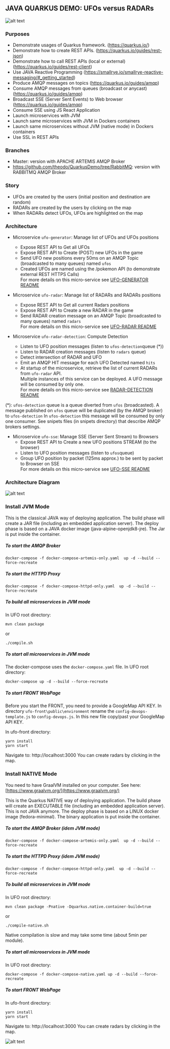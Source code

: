 
## JAVA QUARKUS DEMO: UFOs versus RADARs  
  
![alt text](./docs/quarkus.png "Quarkus Logo")

### Purposes  
- Demonstrate usages of Quarkus framework.  (https://quarkus.io/) 
- Demonstrate how to create REST APIs.  (https://quarkus.io/guides/rest-json)
- Demonstrate how to call REST APIs (local or external) (https://quarkus.io/guides/rest-client)
- Use JAVA Reactive Programming (https://smallrye.io/smallrye-reactive-messaging/#_getting_started)
- Produce AMQP messages on topics  (https://quarkus.io/guides/amqp)
- Consume AMQP messages from queues (broadcast or anycast) (https://quarkus.io/guides/amqp)  
- Broadcast SSE (Server Sent Events) to Web browser  (https://quarkus.io/guides/amqp)
- Consume SSE using JS React Application  
- Launch microservices with JVM  
- Launch same microservices with JVM in Dockers containers  
- Launch same microservices without JVM (native mode) in Dockers containers 
- Use SSL in REST APIs 
  
### Branches
- Master: version with APACHE ARTEMIS AMQP Broker
- https://github.com/theodo/QuarkusDemo/tree/RabbitMQ: version with RABBITMQ AMQP Broker  
  
### Story  
- UFOs are created by the users (initial position and destination are random)  
- RADARs are created by the users by clicking on the map  
- When RADARs detect UFOs, UFOs are highlighted on the map  
  
### Architecture  
- Microservice `ufo-generator`: Manage list of UFOs and UFOs positions  
  - Expose REST API to Get all UFOs  
  - Expose REST API to Create (POST) new UFOs in the game  
  - Send UFO new positions every 50ms on an AMQP Topic (broadcasted to many queues) named `ufos`  
  - Created UFOs are named using the /pokemon API (to demonstrate external REST HTTPS Calls)  
For more details on this micro-service see [UFO-GENERATOR README](./ufo-generator/README.md)
  
- Microservice `ufo-radar`: Manage list of RADARs and RADARs positions  
  - Expose REST API to Get all current Radars positions  
  - Expose REST API to Create a new RADAR in the game  
  - Send RADAR creation message on an AMQP Topic (broadcasted to many queues) named `radars`  
For more details on this micro-service see [UFO-RADAR README](./ufo-radar/README.md)

- Microservice `ufo-radar-detection`: Compute Detection  
  - Listen to UFO position messages (listen to `ufos-detection`queue (*))  
  - Listen to RADAR creation messages (listen to `radars` queue)  
  - Detect intersection of RADAR and UFO  
  - Emit an AMQP HIT message for each UFO Detected named `hits`  
  - At startup of the microservice, retrieve the list of current RADARs from `ufo-radar` API.  
Multiple instances of this service can be deployed. A UFO message will be consumed by only one.  
For more details on this micro-service see [RADAR-DETECTION README](./ufo-radar-detection/README.md)
    

(*): `ufos-detection` queue is a queue diverted from `ufos` (broadcasted). A message published on `ufos` queue will be duplicated (by the AMQP broker) to `ufos-detection` In `ufos-detection` this message will be consumed by only one consumer.
See snipets files (in snipets directory) that describe AMQP brokers settings.
  
- Microservice `ufo-sse`: Manage SSE (Server Sent Stream) to Browsers  
  - Expose REST API to Create a new UFO positions STREAM (to the browser)  
  - Listen to UFO position messages (listen to `ufos`queue)  
  - Group UFO position by packet (125ms approx.) to be sent by packet to Browser on SSE  
For more details on this micro-service see [UFO-SSE README](./ufo-sse/README.md)
  
### Architecture Diagram  
  
![alt text](./docs/schema-ufos.png "System schema")  
  
### Install  JVM Mode
This is the classical JAVA way of deploying application. 
The build phase will create a JAR file (including an embedded application server).
The deploy phase is based on a JAVA docker image (java-alpine-openjdk8-jre). The Jar is put inside the container. 
##### To start the AMQP Broker  
    docker-compose -f docker-compose-artemis-only.yaml  up -d --build --force-recreate
##### To start the HTTPD Proxy
    docker-compose -f docker-compose-httpd-only.yaml  up -d --build --force-recreate

  
##### To build all microservices in JVM mode  
In UFO root directory:  

    mvn clean package 
or

    ./compile.sh   

  
##### To start all microservices in JVM mode  
The docker-compose uses the `docker-compose.yaml` file.
In UFO root directory:  

    docker-compose up -d --build --force-recreate 

##### To start FRONT WebPage  
Before you start the FRONT, you need to provide a GoogleMap API KEY.
In directory `ufo-front\public\environment` rename the `config-devops-template.js` to `config-devops.js`.
In this new file copy/past your GoogleMap API KEY.

In ufo-front directory:  
  

    yarn install  
    yarn start
    
Navigate to: http://localhost:3000
You can create radars by clicking in the map.

### Install  NATIVE Mode
You need to have GraalVM installed on your computer.
See here: [https://www.graalvm.org/](https://www.graalvm.org/)

This is the Quarkus NATIVE way of deploying application. 
The build phase will create an EXECUTABLE file (including an embedded application server). This is not JAVA anymore.
The deploy phase is based on a LINUX docker image (fedora-minimal). The binary application is put inside the container. 

##### To start the AMQP Broker   (idem JVM mode)
    docker-compose -f docker-compose-artemis-only.yaml  up -d --build --force-recreate
##### To start the HTTPD Proxy   (idem JVM mode)
    docker-compose -f docker-compose-httpd-only.yaml  up -d --build --force-recreate

  
##### To build all microservices in JVM mode  
In UFO root directory:  

    mvn clean package -Pnative -Dquarkus.native.container-build=true 

or

    ./compile-native.sh    
Native compilation is slow and may take some time (about 5min per module).

##### To start all microservices in JVM mode  
In UFO root directory:  

    docker-compose -f docker-compose-native.yaml up -d --build --force-recreate  

##### To start FRONT WebPage  
In ufo-front directory:  

    yarn install  
    yarn start
Navigate to: http://localhost:3000
You can create radars by clicking in the map.

![alt text](./docs/demo.png "Quarkus Demo")  
